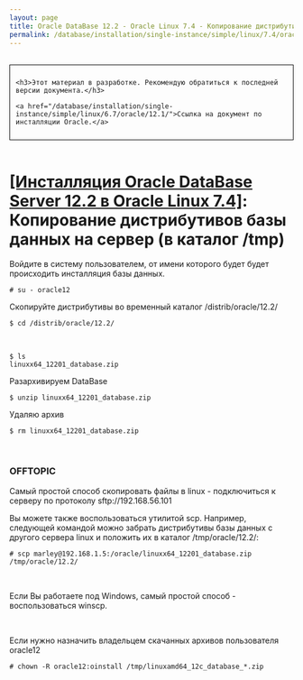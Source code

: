 ```yaml
---
layout: page
title: Oracle DataBase 12.2 - Oracle Linux 7.4 - Копирование дистрибутивов базы данных на сервер
permalink: /database/installation/single-instance/simple/linux/7.4/oracle/12.2/copy-oracle-distrib-on-server/
---
```


<br/>

<div style="padding:10px; border:thin solid black;">

	<h3>Этот материал в разработке. Рекомендую обратиться к последней версии документа.</h3>

    <a href="/database/installation/single-instance/simple/linux/6.7/oracle/12.1/">Ссылка на документ по инсталляции Oracle.</a>

</div>

<br/>

# <a href="/database/installation/single-instance/simple/linux/7.4/oracle/12.2/">[Инсталляция Oracle DataBase Server 12.2 в Oracle Linux 7.4]</a>: Копирование дистрибутивов базы данных на сервер (в каталог /tmp)




Войдите в систему пользователем, от имени которого будет будет происходить инсталляция базы данных.

	# su - oracle12


Скопируйте дистрибутивы во временный каталог /distrib/oracle/12.2/

	$ cd /distrib/oracle/12.2/

<br/>

	$ ls
	linuxx64_12201_database.zip

Разархивируем DataBase

	$ unzip linuxx64_12201_database.zip

Удаляю архив

	$ rm linuxx64_12201_database.zip

<br/>

### OFFTOPIC

Самый простой способ скопировать файлы в linux - подключиться к серверу по протоколу sftp://192.168.56.101

Вы можете также воспользоваться утилитой scp. Например, следующей командой можно забрать дистрибутивы базы данных с другого сервера linux и положить их в каталог /tmp/oracle/12.2/:

	# scp marley@192.168.1.5:/oracle/linuxx64_12201_database.zip /tmp/oracle/12.2/

<br/>

Если Вы работаете под Windows, самый простой способ - воспользоваться winscp.

<br/>

Если нужно назначить владельцем скачанных архивов пользователя oracle12

	# chown -R oracle12:oinstall /tmp/linuxamd64_12c_database_*.zip
